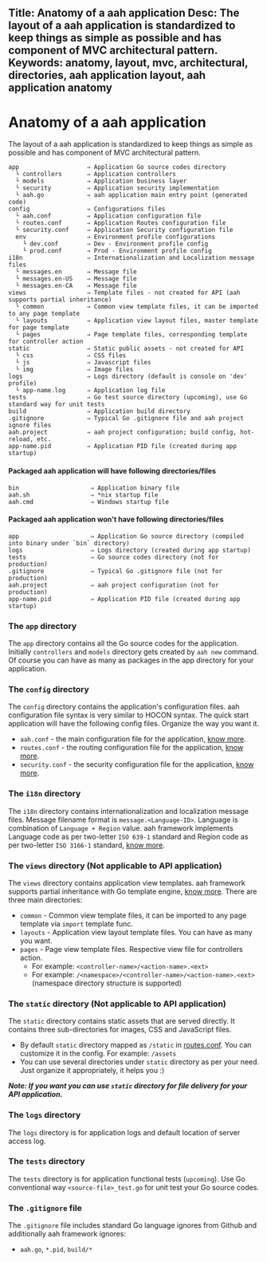 Title: Anatomy of a aah application
Desc: The layout of a aah application is standardized to keep things as simple as possible and has component of MVC architectural pattern.
Keywords: anatomy, layout, mvc, architectural, directories, aah application layout, aah application anatomy
---
# Anatomy of a aah application

The layout of a aah application is standardized to keep things as simple as possible and has component of MVC architectural pattern.

```
app                   ⇒ Application Go source codes directory
  └ controllers       ⇒ Application controllers
  └ models            ⇒ Application business layer
  └ security          ⇒ Application security implementation
  └ aah.go            ⇒ aah application main entry point (generated code)
config                ⇒ Configurations files
  └ aah.conf          ⇒ Application configuration file
  └ routes.conf       ⇒ Application Routes configuration file
  └ security.conf     ⇒ Application Security configuration file
  env                 ⇒ Environment profile configurations
    └ dev.conf        ⇒ Dev - Environment profile config
    └ prod.conf       ⇒ Prod - Environment profile config
i18n                  ⇒ Internationalization and Localization message files
  └ messages.en       ⇒ Message file
  └ messages.en-US    ⇒ Message file
  └ messages.en-CA    ⇒ Message file
views                 ⇒ Template files - not created for API (aah supports partial inheritance)
  └ common            ⇒ Common view template files, it can be imported to any page template
  └ layouts           ⇒ Application view layout files, master template for page template
  └ pages             ⇒ Page template files, corresponding template for controller action
static                ⇒ Static public assets - not created for API
  └ css               ⇒ CSS files
  └ js                ⇒ Javascript files
  └ img               ⇒ Image files
logs                  ⇒ Logs directory (default is console on 'dev' profile)
  └ app-name.log      ⇒ Application log file
tests                 ⇒ Go test source directory (upcoming), use Go standard way for unit tests
build                 ⇒ Application build directory
.gitignore            ⇒ Typical Go .gitignore file and aah project ignore files
aah.project           ⇒ aah project configuration; build config, hot-reload, etc.
app-name.pid          ⇒ Application PID file (created during app startup)
```

#### Packaged aah application will have following directories/files
```
bin                    ⇒ Application binary file
aah.sh                 ⇒ *nix startup file
aah.cmd                ⇒ Windows startup file
```

#### Packaged aah application won't have following directories/files
```
app                    ⇒ Application Go source directory (compiled into binary under `bin` directory)
logs                   ⇒ Logs directory (created during app startup)
tests                  ⇒ Go source codes directory (not for production)
.gitignore             ⇒ Typical Go .gitignore file (not for production)
aah.project            ⇒ aah project configuration (not for production)
app-name.pid           ⇒ Application PID file (created during app startup)
```

### The `app` directory

The `app` directory contains all the Go source codes for the application. Initially `controllers` and `models` directory gets created by `aah new` command. Of course you can have as many as packages in the app directory for your application.

### The `config` directory

The `config` directory contains the application's configuration files. aah configuration file syntax is very similar to HOCON syntax. The quick start application will have the following config files. Organize the way you want it.

  * `aah.conf` - the main configuration file for the application, [know more](app-config.html).
  * `routes.conf` - the routing configuration file for the application, [know more](routes-config.html).
  * `security.conf` - the security configuration file for the application, [know more](security-config.html).

### The `i18n` directory

The `i18n` directory contains internationalization and localization message files. Message filename format is  `message.<Language-ID>`. Language is combination of `Language + Region` value. aah framework implements Language code as per  two-letter `ISO 639-1` standard and Region code as per two-letter `ISO 3166-1` standard, [know more](i18n.html).

### The `views` directory (Not applicable to API application)

The `views` directory contains application view templates. aah framework supports partial inheritance with Go template engine, [know more](views.html). There are three main directories:

  * `common` - Common view template files, it can be imported to any page template via `import` template func.
  * `layouts` - Application view layout template files. You can have as many you want.
  * `pages` - Page view template files. Respective view file for controllers action.
      - For example: `<controller-name>/<action-name>.<ext>`
      - For example: `/<namespace>/<controller-name>/<action-name>.<ext>` (namespace directory structure is supported)

### The `static` directory (Not applicable to API application)

The `static` directory contains static assets that are served directly. It contains three sub-directories for images, CSS and JavaScript files.

  * By default `static` directory mapped as `/static` in [routes.conf](routes-config.html). You can customize it in the config. For example: `/assets`
  * You can use several directories under `static` directory as per your need. Just organize it appropriately, it helps you :)

***Note: If you want you can use `static` directory for file delivery for your API application.***

### The `logs` directory

The `logs` directory is for application logs and default location of server access log.

### The `tests` directory

The `tests` directory is for application functional tests (`upcoming`). Use Go conventional way `<source-file>_test.go` for unit test your Go source codes.

### The `.gitignore` file

The `.gitignore` file includes standard Go language ignores from Github and additionally aah framework ignores:

  * `aah.go`, `*.pid`, `build/*`

